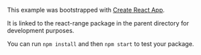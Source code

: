 This example was bootstrapped with [Create React App](https://github.com/facebook/create-react-app).

It is linked to the react-range package in the parent directory for development purposes.

You can run `npm install` and then `npm start` to test your package.

